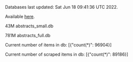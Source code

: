 Databases last updated: Sat Jun 18 09:41:36 UTC 2022. 

Available [here](https://github.com/cbeauhilton/ash-db/releases).


43M	abstracts_small.db

781M	abstracts_full.db

Current number of items in db:
[{"count(*)": 96904}]

Current number of scraped items in db:
[{"count(*)": 89186}]
